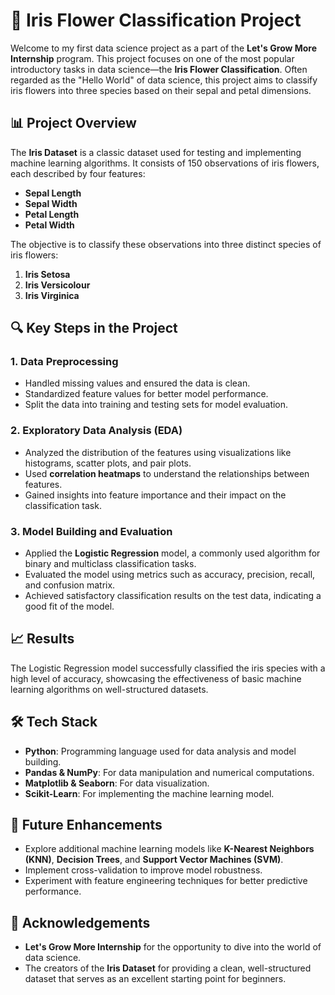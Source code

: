 # 🌼 Iris Flower Classification Project

Welcome to my first data science project as a part of the **Let's Grow More Internship** program. This project focuses on one of the most popular introductory tasks in data science—the **Iris Flower Classification**. Often regarded as the "Hello World" of data science, this project aims to classify iris flowers into three species based on their sepal and petal dimensions.

## 📊 Project Overview

The **Iris Dataset** is a classic dataset used for testing and implementing machine learning algorithms. It consists of 150 observations of iris flowers, each described by four features:

- **Sepal Length**
- **Sepal Width**
- **Petal Length**
- **Petal Width**

The objective is to classify these observations into three distinct species of iris flowers:

1. **Iris Setosa**
2. **Iris Versicolour**
3. **Iris Virginica**

## 🔍 Key Steps in the Project

### 1. Data Preprocessing
- Handled missing values and ensured the data is clean.
- Standardized feature values for better model performance.
- Split the data into training and testing sets for model evaluation.

### 2. Exploratory Data Analysis (EDA)
- Analyzed the distribution of the features using visualizations like histograms, scatter plots, and pair plots.
- Used **correlation heatmaps** to understand the relationships between features.
- Gained insights into feature importance and their impact on the classification task.

### 3. Model Building and Evaluation
- Applied the **Logistic Regression** model, a commonly used algorithm for binary and multiclass classification tasks.
- Evaluated the model using metrics such as accuracy, precision, recall, and confusion matrix.
- Achieved satisfactory classification results on the test data, indicating a good fit of the model.

## 📈 Results
The Logistic Regression model successfully classified the iris species with a high level of accuracy, showcasing the effectiveness of basic machine learning algorithms on well-structured datasets.

## 🛠️ Tech Stack
- **Python**: Programming language used for data analysis and model building.
- **Pandas & NumPy**: For data manipulation and numerical computations.
- **Matplotlib & Seaborn**: For data visualization.
- **Scikit-Learn**: For implementing the machine learning model.

## 🚀 Future Enhancements
- Explore additional machine learning models like **K-Nearest Neighbors (KNN)**, **Decision Trees**, and **Support Vector Machines (SVM)**.
- Implement cross-validation to improve model robustness.
- Experiment with feature engineering techniques for better predictive performance.


## 📢 Acknowledgements
- **Let's Grow More Internship** for the opportunity to dive into the world of data science.
- The creators of the **Iris Dataset** for providing a clean, well-structured dataset that serves as an excellent starting point for beginners.
